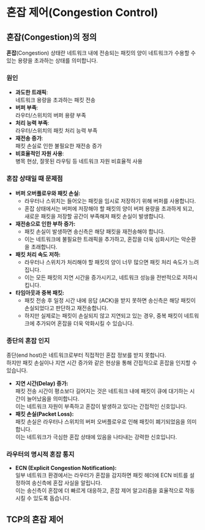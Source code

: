 # 혼잡 제어(Congestion Control)

## 혼잡(Congestion)의 정의

**혼잡**(Congestion) 상태란 네트워크 내에 전송되는 패킷의 양이 네트워크가 수용할 수 있는 용량을 초과하는 상태를 의미합니다.

### 원인

- **과도한 트래픽**:  
  네트워크 용량을 초과하는 패킷 전송
- **버퍼 부족**:  
  라우터/스위치의 버퍼 용량 부족
- **처리 능력 부족**:  
  라우터/스위치의 패킷 처리 능력 부족
- **재전송 증가**:  
  패킷 손실로 인한 불필요한 재전송 증가
- **비효율적인 자원 사용**:  
  병목 현상, 잘못된 라우팅 등 네트워크 자원 비효율적 사용

### 혼잡 상태일 때 문제점

- **버퍼 오버플로우와 패킷 손실:**
  - 라우터나 스위치는 들어오는 패킷을 임시로 저장하기 위해 버퍼를 사용합니다.
  - 혼잡 상태에서는 버퍼에 저장해야 할 패킷의 양이 버퍼 용량을 초과하게 되고, 새로운 패킷을 저장할 공간이 부족해져 패킷 손실이 발생합니다.
- **재전송으로 인한 부하 증가:**
  - 패킷 손실이 발생하면 송신측은 해당 패킷을 재전송해야 합니다.
  - 이는 네트워크에 불필요한 트래픽을 추가하고, 혼잡을 더욱 심화시키는 악순환을 초래합니다.
- **패킷 처리 속도 저하:**
  - 라우터나 스위치가 처리해야 할 패킷의 양이 너무 많으면 패킷 처리 속도가 느려집니다.
  - 이는 모든 패킷의 지연 시간을 증가시키고, 네트워크 성능을 전반적으로 저하시킵니다.
- **타임아웃과 중복 패킷:**
  - 패킷 전송 후 일정 시간 내에 응답 (ACK)을 받지 못하면 송신측은 해당 패킷이 손실되었다고 판단하고 재전송합니다.
  - 하지만 실제로는 패킷이 손실되지 않고 지연되고 있는 경우, 중복 패킷이 네트워크에 추가되어 혼잡을 더욱 악화시킬 수 있습니다.

### 종단의 혼잡 인지

종단(end host)은 네트워크로부터 직접적인 혼잡 정보를 받지 못합니다.  
하지만 패킷 손실이나 지연 시간 증가와 같은 현상을 통해 간접적으로 혼잡을 인지할 수 있습니다.

- **지연 시간(Delay) 증가:**  
  패킷 전송 시간이 평소보다 길어지는 것은 네트워크 내에 패킷이 큐에 대기하는 시간이 늘어났음을 의미합니다.  
  이는 네트워크 자원이 부족하고 혼잡이 발생하고 있다는 간접적인 신호입니다.
- **패킷 손실(Packet Loss):**  
  패킷 손실은 라우터나 스위치의 버퍼 오버플로우로 인해 패킷이 폐기되었음을 의미합니다.  
  이는 네트워크가 극심한 혼잡 상태에 있음을 나타내는 강력한 신호입니다.

### 라우터의 명시적 혼잡 통지

- **ECN (Explicit Congestion Notification):**  
  일부 네트워크 환경에서는 라우터가 혼잡을 감지하면 패킷 헤더에 ECN 비트를 설정하여 송신측에 혼잡 사실을 알립니다.  
  이는 송신측이 혼잡에 더 빠르게 대응하고, 혼잡 제어 알고리즘을 효율적으로 작동시킬 수 있도록 돕습니다.

## TCP의 혼잡 제어
